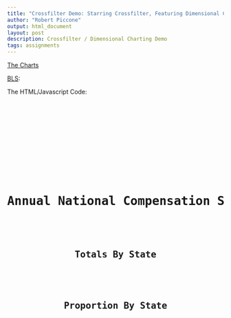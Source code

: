 ```yaml
---
title: "Crossfilter Demo: Starring Crossfilter, Featuring Dimensional Charting, with Cameo Appearances by GeoJson and rawgit"
author: "Robert Piccone"
output: html_document
layout: post
description: Crossfilter / Dimensional Charting Demo 
tags: assignments
---
```


 <a href="../../assets/rap125/blscrossfiltermap.html">The Charts</a>
 
 
 <a href="http://www.bls.gov">BLS</a>:
 
The HTML/Javascript Code:

<pre>
<meta http-equiv="content-type" content="text/html; charset=UTF8"> 

<script type="text/javascript" src="https://cdn.rawgit.com/square/crossfilter/master/crossfilter.js"></script>
<script type="text/javascript" src="https://cdn.rawgit.com/mbostock/d3/master/d3.js"></script>
<script type="text/javascript" src="https://cdn.rawgit.com/dc-js/dc.js/master/dc.js"></script>

<link rel="stylesheet" type="text/css" href="https://cdn.rawgit.com/dc-js/dc.js/master/dc.css" media="screen" /> 


<div align=center id="chart-bar-ymvals"> <h1>Annual National Compensation Survey</h1> </div>

<div align=center id="us-chart"><h2>Totals By State</h2> </div>

<div float=left align=center id="chart-ring-state"><h2>Proportion By State</h2></div>
<script>
/*

National Compensation Survey
<div id="dc-table-graph"></div>
http://www.bls.gov/help/hlpforma.htm#EC
	Series ID   NCU5306633300003
	Positions       Value           Field Name
	1-2             NC              Prefix
	3               U               Seasonal Adjustment Code 
	4-5             53              State Code
	6-9             0663            Area Code
	10-14           33000           Occupation Code
	15-16           03              Level Code
*/

//http://eric.clst.org/wupl/Stuff/gz_2010_us_040_00_500k.json
d3.json("./gz_2010_us_040_00_500k.json", function(error, statesJson){
d3.tsv("./nc.state", function(stateData) {
d3.tsv("./nc.data.1.AllData", function(data) {
function print_filter(filter){
	var f=eval(filter);
	if (typeof(f.length) != "undefined") {}else{}
	if (typeof(f.top) != "undefined") {f=f.top(Infinity);}else{}
	if (typeof(f.dimension) != "undefined") {f=f.dimension(function(d) { return "";}).top(Infinity);}else{}
	console.log(filter+"("+f.length+") = "+JSON.stringify(f).replace("[","[\n\t").replace(/}\,/g,"},\n\t").replace("]","\n]"));
} 

  // Run the data through crossfilter 
	var states = crossfilter(stateData);
	var stCodeDim = states.dimension(function(d) {return d.state_code;});
	//print_filter("stateData");  
	var facts = crossfilter(data);
	var parseDate = d3.time.format("%Y").parse;

	data.forEach(function(d) {
		//d.prefix= d.series_id.substr(0,2);
		//d.yearmo = parseDate(d.year + "-" + d.period.substr(1,2));
		d.seasonal_ac= d.series_id.substr(2,1);
		d.state_cd= +d.series_id.substr(3,2);
		stCodeDim.filter(d.series_id.substr(3,2));
		d.stateName=stCodeDim.top(1)[0].state_name;
		stCodeDim.filterAll();
		d.area_cd= d.series_id.substr(5,4);		
		d.occupational_cd= d.series_id.substr(9,5);		
		d.level_cd= d.series_id.substr(14,2);		
		d.year= parseDate(d.year);
		//d.period= +d.period.substr(1,2);
		d.value= +d.value.trim().substr(1);
	});
//print_filter("data"); 

 // Create the dc.js chart objects & link to div
  //var dataTable = dc.dataTable("#dc-table-graph");

	var stateDim  = facts.dimension(function(d) {return d.state_cd;});
	stateDim.filter(0); 
	facts.remove();
	stateDim.filterAll();
	stateDim.filter([56,80]);
	facts.remove();
	stateDim.filterAll();
	
	var sacDim = facts.dimension(function(d) {return d.seasonal_ac;});
	sacDim.filter("S");
	facts.remove();
	sacDim.filterAll();

	var stNameDim  = facts.dimension(function(d) {return d.stateName;});
	var stName_total = stNameDim.group().reduceSum(function(d) {return d.value;});
	var state_total = stateDim.group().reduceSum(function(d) {return d.value;});
	var stNameDim2  = facts.dimension(function(d) {return d.stateName;});
	var stName_total2 = stNameDim2.group().reduceSum(function(d) {return d.value;});
			  
 // Create  dimension
  	var dateDim = facts.dimension(function (d) {return d.year;});
	var ymtotal = dateDim.group().reduceSum(function(d) {return d.value;}); 
	var minDate = dateDim.bottom(1)[0].year;
	var maxDate = dateDim.top(1)[0].year;

	
 // Setup the charts
var ymValsChart  = dc.barChart("#chart-bar-ymvals"); 

ymValsChart
	.width(800).height(300)
	.dimension(dateDim)
	.group(ymtotal)
	.x(d3.time.scale().domain([minDate,maxDate])) 
	.elasticX(true)
	.elasticY(true)
	.centerBar(true)
	.margins({top: 10, right: 50, bottom: 30, left: 40})
	.renderTitle(false)
	.yAxisLabel("", 100)
	.xUnits(function(){return 10;});
	
	//.yAxisLabel("Total")  
	;
	
var stateRingChart   = dc.pieChart("#chart-ring-state");
stateRingChart
    .width(250).height(250)
    .dimension(stNameDim2)
    .group(stName_total2)
    .innerRadius(30); 

var mapChart = dc.geoChoroplethChart("#us-chart");
mapChart
	.width(1000).height(500)
    .dimension(stNameDim)
	.group(stName_total)
	.colors(d3.scale.linear().domain([0,330000]).range(["pink","red"]))
	.overlayGeoJson(statesJson.features, "state", function(d) {
    return d.properties.NAME;});


	
dc.renderAll(); 
});
});
});
</script>
</pre>
